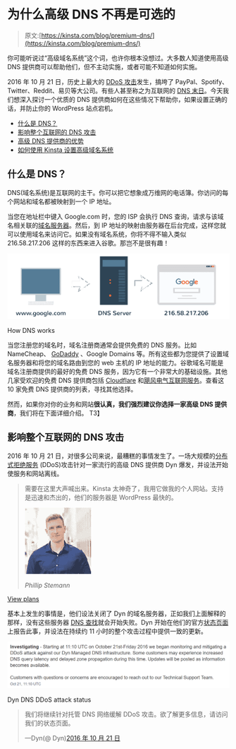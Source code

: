 # 为什么高级 DNS 不再是可选的

> 原文:[https://kinsta.com/blog/premium-dns/](https://kinsta.com/blog/premium-dns/)

你可能听说过“高级域名系统”这个词，也许你根本没想过。大多数人知道使用高级 DNS 提供商可以帮助他们，但不主动实施，或者可能不知道如何实施。

2016 年 10 月 21 日，历史上最大的 [DDoS 攻击](https://kinsta.com/blog/what-is-a-ddos-attack/)发生，搞垮了 PayPal、Spotify、Twitter、Reddit、易贝等大公司。有些人甚至称之为互联网的 [DNS 末日](http://blog.catchpoint.com/2016/10/23/dyn-dns-outage/)。今天我们想深入探讨一个优质的 DNS 提供商如何在这些情况下帮助你，如果设置正确的话，并防止你的 WordPress 站点宕机。

*   [什么是 DNS？](#what-is-dns)
*   [影响整个互联网的 DNS 攻击](#dns-attack-entire-internet)
*   [高级 DNS 提供商的优势](#premium-dns-benefits)
*   [如何使用 Kinsta 设置高级域名系统](#set-up-premium-dns-kinsta)

## 什么是 DNS？

DNS(域名系统)是互联网的主干。你可以把它想象成万维网的电话簿。你访问的每个网站和域名都被映射到一个 IP 地址。

当您在地址栏中键入 Google.com 时，您的 ISP 会执行 DNS 查询，请求与该域名相关联的[域名服务器](https://kinsta.com/knowledgebase/what-is-a-nameserver/)。然后，到 IP 地址的映射由服务器在后台完成，这样您就可以使用域名来访问它。如果没有域名系统，你将不得不输入类似 216.58.217.206 这样的东西来进入谷歌。那岂不是很有趣！

![how dns works](img/ae8af28b2bd92afd8c3a862f83733702.png "How DNS works")

How DNS works



当您注册您的域名时，域名注册商通常会提供免费的 DNS 服务。比如 NameCheap、 [GoDaddy](https://kinsta.com/godaddy-alternative/) 、Google Domains 等。所有这些都为您提供了设置域名服务器和将您的域名路由到您的 web 主机的 IP 地址的能力。谷歌域名可能是域名注册商提供的最好的免费 DNS 服务，因为它有一个非常大的基础设施。其他几家受欢迎的免费 DNS 提供商包括 [Cloudflare](https://www.cloudflare.com/dns) 和[飓风电气互联网服务](http://dns.he.net/)。查看这 10 家免费 DNS 提供商的列表，寻找其他选择。

然而，如果你对你的业务和网站**很认真，我们强烈建议你选择一家高级 DNS 提供商**，我们将在下面详细介绍。
T3】

## 影响整个互联网的 DNS 攻击

2016 年 10 月 21 日，对很多公司来说，最糟糕的事情发生了。一场大规模的[分布式拒绝服务](https://kinsta.com/blog/ddos-attack/) (DDoS)攻击针对一家流行的高级 DNS 提供商 Dyn 爆发，并设法开始使服务和网站离线。





> 需要在这里大声喊出来。Kinsta 太神奇了，我用它做我的个人网站。支持是迅速和杰出的，他们的服务器是 WordPress 最快的。
> 
> <footer class="wp-block-kinsta-client-quote__footer">
> 
> ![A picture of Phillip Stemann looking into the camera wearing a blue button down shirt](img/12b77bdcd297e9bf069df2f3413ad833.png)
> 
> <cite class="wp-block-kinsta-client-quote__cite">Phillip Stemann</cite></footer>

[View plans](https://kinsta.com/plans/)

基本上发生的事情是，他们设法关闭了 Dyn 的域名服务器，正如我们上面解释的那样，没有这些服务器 [DNS 查找](https://kinsta.com/blog/dns-poisoning/#the-process-of-a-dns-lookup)就会开始失败。Dyn 开始在他们的官方[状态页面](https://www.dynstatus.com/incidents/nlr4yrr162t8)上报告此事，并设法在持续约 11 小时的整个攻击过程中提供一致的更新。

![dyn dns ddos attack status](img/0cb226690c22efdf2645810e82913a4c.png "Dyn DNS DDoS attack status")

Dyn DNS DDoS attack status



> 我们将继续针对托管 DNS 网络缓解 DDoS 攻击。欲了解更多信息，请访问我们的状态页面。
> 
> —Dyn(@ Dyn)[2016 年 10 月 21 日](https://twitter.com/Dyn/status/789503406842998784?ref_src=twsrc%5Etfw)
